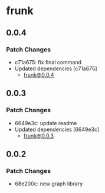 # frunk

## 0.0.4

### Patch Changes

- c71a675: fix final command
- Updated dependencies [c71a675]
  - frunk@0.0.4

## 0.0.3

### Patch Changes

- 6649e3c: update readme
- Updated dependencies [6649e3c]
  - frunk@0.0.3

## 0.0.2

### Patch Changes

- 68e200c: new graph library

